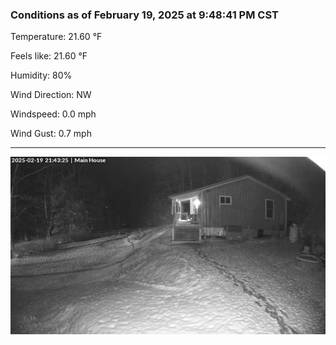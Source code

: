 ### Conditions as of February 19, 2025 at 9:48:41 PM CST 

Temperature: 21.60 &deg;F

Feels like: 21.60 &deg;F

Humidity: 80%

Wind Direction: NW

Windspeed: 0.0 mph

Wind Gust: 0.7 mph

---

<img src="./images/latest.jpeg"/>

